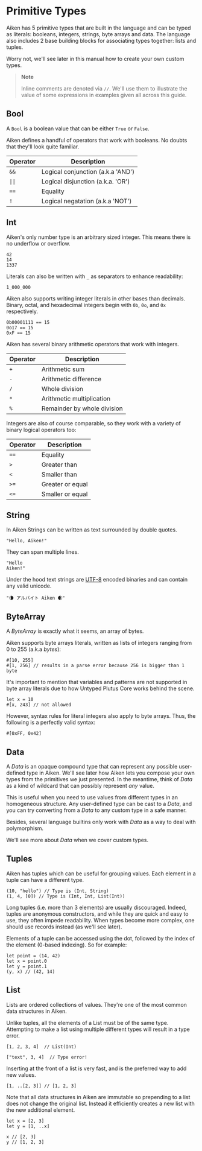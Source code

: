 # Primitive Types

Aiken has 5 primitive types that are built in the language and can be typed as literals: booleans, integers, strings, byte arrays and data. The language also includes 2 base building blocks for associating types together: lists and tuples.

Worry not, we'll see later in this manual how to create your own custom types.

> **Note**
>
> Inline comments are denoted via `//`. We'll use them to illustrate the value
> of some expressions in examples given all across this guide.

## Bool

A `Bool` is a boolean value that can be either `True` or `False`.

Aiken defines a handful of operators that work with booleans. No doubts that they'll look
quite familiar.

| Operator          | Description                       |
| ---               | ---                               |
| `&&`              | Logical conjunction (a.k.a 'AND') |
| <code>\|\|</code> | Logical disjunction (a.k.a. 'OR') |
| `==`              | Equality                          |
| `!`               | Logical negatation (a.k.a 'NOT')  |


## Int

Aiken's only number type is an arbitrary sized integer. This means there is no underflow or overflow.

```aiken
42
14
1337
```

Literals can also be written with `_` as separators to enhance readability:

```
1_000_000
```

Aiken also supports writing integer literals in other bases than decimals. Binary, octal, and hexadecimal integers begin with `0b`, `0o`, and `0x` respectively.

```aiken
0b00001111 == 15
0o17 == 15
0xF == 15
```

Aiken has several binary arithmetic operators that work with integers.

| Operator | Description                 |
| ---      | ---                         |
| `+`      | Arithmetic sum              |
| `-`      | Arithmetic difference       |
| `/`      | Whole division              |
| `*`      | Arithmetic multiplication   |
| `%`      | Remainder by whole division |

Integers are also of course comparable, so they work with a variety of binary logical operators too:

| Operator | Description                 |
| ---      | ---                         |
| `==`     | Equality                    |
| `>`      | Greater than                |
| `<`      | Smaller than                |
| `>=`     | Greater or equal            |
| `<=`     | Smaller or equal            |

## String

In Aiken Strings can be written as text surrounded by double quotes.

```aiken
"Hello, Aiken!"
```

They can span multiple lines.

```aiken
"Hello
Aiken!"
```

Under the hood text strings are [UTF-8](https://en.wikipedia.org/wiki/UTF-8) encoded binaries
and can contain any valid unicode.

```aiken
"🌘 アルバイト Aiken 🌒"
```

## ByteArray

A _ByteArray_ is exactly what it seems, an array of bytes.

Aiken supports byte arrays literals, written as lists of integers ranging from 0 to 255 (a.k.a _bytes_):

```aiken
#[10, 255]
#[1, 256] // results in a parse error because 256 is bigger than 1 byte
```

It's important to mention that variables and patterns are not supported in
byte array literals due to how Untyped Plutus Core works behind the scene.

```aiken
let x = 10
#[x, 243] // not allowed
```

However, syntax rules for literal integers also apply to byte arrays. Thus, the following is a perfectly valid syntax:

```aiken
#[0xFF, 0x42]
```

## Data

A _Data_ is an opaque compound type that can represent any possible user-defined type in Aiken. We'll see later how Aiken lets you compose your own types from the primitives we just presented. In the meantime, think of _Data_ as a kind of wildcard that can possibly represent _any_ value.

This is useful when you need to use values from different types in an homogeneous structure. Any user-defined type can be cast to a _Data_, and you can try converting from a _Data_ to any custom type in a safe manner.

Besides, several language builtins only work with _Data_ as a way to deal with polymorphism.

We'll see more about _Data_ when we cover custom types.

## Tuples

Aiken has tuples which can be useful for grouping values. Each element in a tuple can have a different type.

```aiken
(10, "hello") // Type is (Int, String)
(1, 4, [0]) // Type is (Int, Int, List(Int))
```

Long tuples (i.e. more than 3 elements) are usually discouraged. Indeed, tuples are anonymous constructors, and while they are quick and easy to use, they often impede readability. When types become more complex, one should use records instead (as we'll see later).

Elements of a tuple can be accessed using the dot, followed by the index of the element (0-based indexing). So for example:

```aiken
let point = (14, 42)
let x = point.0
let y = point.1
(y, x) // (42, 14)
```

## List

Lists are ordered collections of values. They're one of the most common data structures in Aiken.

Unlike tuples, all the elements of a List must be of the same type. Attempting to make a list using multiple
different types will result in a type error.

```aiken
[1, 2, 3, 4]  // List(Int)

["text", 3, 4]  // Type error!
```

Inserting at the front of a list is very fast, and is the preferred way to add new values.

```aiken
[1, ..[2, 3]] // [1, 2, 3]
```

Note that all data structures in Aiken are immutable so prepending to a list does not change the original list. Instead it efficiently creates a new list with the new additional element.

```
let x = [2, 3]
let y = [1, ..x]

x // [2, 3]
y // [1, 2, 3]
```
